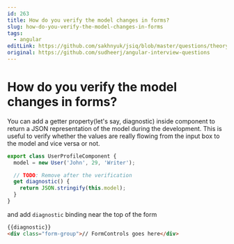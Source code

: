 ```yaml
---
id: 263
title: How do you verify the model changes in forms?
slug: how-do-you-verify-the-model-changes-in-forms
tags:
  - angular
editLink: https://github.com/sakhnyuk/jsiq/blob/master/questions/theory/angular/263.md
original: https://github.com/sudheerj/angular-interview-questions
---
```


# How do you verify the model changes in forms?

You can add a getter property(let's say, diagnostic) inside component to return a JSON representation of the model during the development. This is useful to verify whether the values are really flowing from the input box to the model and vice versa or not.

```js
export class UserProfileComponent {
  model = new User('John', 29, 'Writer');

  // TODO: Remove after the verification
  get diagnostic() {
    return JSON.stringify(this.model);
  }
}
```

and add `diagnostic` binding near the top of the form

```html
{{diagnostic}}
<div class="form-group">// FormControls goes here</div>
```